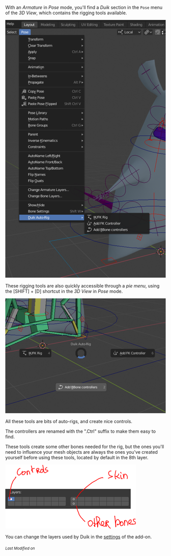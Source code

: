 With an *Armature* in *Pose* mode, you'll find a *Duik* section in the `Pose` menu of the *3D View*, which contains the rigging tools available.

![Pose menu](img\pose-menu.png)

These rigging tools are also quickly accessible through a *pie menu*, using the [SHIFT] + [D] shortcut in the *3D View* in *Pose* mode.

![Pie menu](img\pie_menu_autorig.png)

All these tools are bits of auto-rigs, and create nice controls.

The controllers are renamed with the ".Ctrl" suffix to make them easy to find.

These tools create some other bones needed for the rig, but the ones you'll need to influence your mesh objects are always the ones you've created yourself before using these tools, located by default in the 8th layer.

![Layers](img/default-layers.png)

You can change the layers used by Duik in the [settings](settings.md) of the add-on.


<sub>*Last Modified on <script type="text/javascript"> document.write(document.lastModified) </script>*</sub>